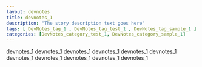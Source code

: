 ```yaml
---
layout: devnotes
title: devnotes_1 
description: "The story description text goes here"
tags: [ DevNotes_tag_1 , DevNotes_tag_test_1 , DevNotes_tag_sample_1 ]
categories: [DevNotes_category_test_1, DevNotes_category_sample_1]
---
```


devnotes_1 devnotes_1 devnotes_1 devnotes_1 devnotes_1 devnotes_1 devnotes_1 devnotes_1 devnotes_1 devnotes_1 devnotes_1 